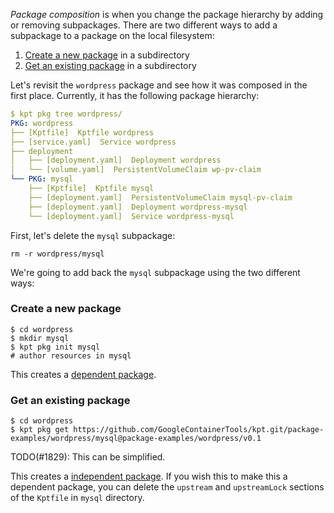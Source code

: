 _Package composition_ is when you change the package hierarchy by adding or removing subpackages.
There are two different ways to add a subpackage to a package on the local filesystem:

1. [Create a new package] in a subdirectory
2. [Get an existing package] in a subdirectory

Let's revisit the `wordpress` package and see how it was composed in the first place.
Currently, it has the following package hierarchy:

```yaml
$ kpt pkg tree wordpress/
PKG: wordpress
├── [Kptfile]  Kptfile wordpress
├── [service.yaml]  Service wordpress
├── deployment
│   ├── [deployment.yaml]  Deployment wordpress
│   └── [volume.yaml]  PersistentVolumeClaim wp-pv-claim
└── PKG: mysql
    ├── [Kptfile]  Kptfile mysql
    ├── [deployment.yaml]  PersistentVolumeClaim mysql-pv-claim
    ├── [deployment.yaml]  Deployment wordpress-mysql
    └── [deployment.yaml]  Service wordpress-mysql
```

First, let's delete the `mysql` subpackage:

```shell
rm -r wordpress/mysql
```

We're going to add back the `mysql` subpackage using the two different ways:

### Create a new package

```shell
$ cd wordpress
$ mkdir mysql
$ kpt pkg init mysql
# author resources in mysql
```

This creates a [dependent package].

### Get an existing package

```shell
$ cd wordpress
$ kpt pkg get https://github.com/GoogleContainerTools/kpt.git/package-examples/wordpress/mysql@package-examples/wordpress/v0.1
```

TODO(#1829): This can be simplified.

This creates a [independent package]. If you wish this to make this a dependent package, you
can delete the `upstream` and `upstreamLock` sections of the `Kptfile` in `mysql` directory.

[create a new package]: /book/03-packages/05-creating-a-package
[get an existing package]: /book/03-packages/01-getting-a-package
[dependent package]: /book/03-packages/01-getting-a-package
[independent package]: /book/03-packages/01-getting-a-package
